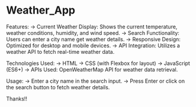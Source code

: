 # Weather_App

Features:
-> Current Weather Display: Shows the current temperature, weather conditions, humidity, and wind speed.
-> Search Functionality: Users can enter a city name get weather details.
-> Responsive Design: Optimized for desktop and mobile devices.
-> API Integration: Utilizes a weather API to fetch real-time weather data.

Technologies Used:
-> HTML
-> CSS (with Flexbox for layout)
-> JavaScript (ES6+)
-> APIs Used: OpenWeatherMap API for weather data retrieval.

Usage:
-> Enter a city name in the search input.
-> Press Enter or click on the search button to fetch weather details.

Thanks!!

